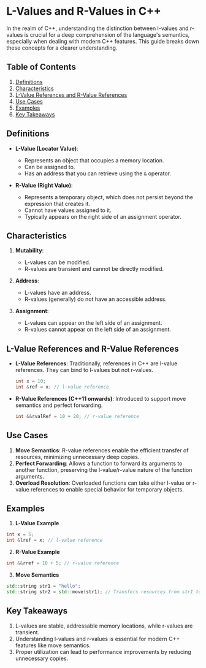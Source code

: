

# L-Values and R-Values in C++

In the realm of C++, understanding the distinction between l-values and r-values is crucial for a deep comprehension of the language's semantics, especially when dealing with modern C++ features. This guide breaks down these concepts for a clearer understanding.

## Table of Contents

1. [Definitions](#definitions)
2. [Characteristics](#characteristics)
3. [L-Value References and R-Value References](#l-value-references-and-r-value-references)
4. [Use Cases](#use-cases)
5. [Examples](#examples)
6. [Key Takeaways](#key-takeaways)

## Definitions

- **L-Value (Locator Value)**:
    - Represents an object that occupies a memory location.
    - Can be assigned to.
    - Has an address that you can retrieve using the `&` operator.

- **R-Value (Right Value)**:
    - Represents a temporary object, which does not persist beyond the expression that creates it.
    - Cannot have values assigned to it.
    - Typically appears on the right side of an assignment operator.

## Characteristics

1. **Mutability**:
    - L-values can be modified.
    - R-values are transient and cannot be directly modified.

2. **Address**:
    - L-values have an address.
    - R-values (generally) do not have an accessible address.

3. **Assignment**:
    - L-values can appear on the left side of an assignment.
    - R-values cannot appear on the left side of an assignment.

## L-Value References and R-Value References

- **L-Value References**: Traditionally, references in C++ are l-value references. They can bind to l-values but not r-values.
  ```cpp
  int x = 10;
  int &ref = x; // l-value reference
  ```

- **R-Value References (C++11 onwards)**: Introduced to support move semantics and perfect forwarding.
  ```cpp
  int &&rvalRef = 10 + 20; // r-value reference
  ```

## Use Cases

1. **Move Semantics**: R-value references enable the efficient transfer of resources, minimizing unnecessary deep copies.
2. **Perfect Forwarding**: Allows a function to forward its arguments to another function, preserving the l-value/r-value nature of the function arguments.
3. **Overload Resolution**: Overloaded functions can take either l-value or r-value references to enable special behavior for temporary objects.

## Examples

1. **L-Value Example**

```cpp
int x = 5;
int &lref = x; // l-value reference
```

2. **R-Value Example**

```cpp
int &&rref = 10 + 5; // r-value reference
```

3. **Move Semantics**

```cpp
std::string str1 = "hello";
std::string str2 = std::move(str1); // Transfers resources from str1 to str2
```

## Key Takeaways

1. L-values are stable, addressable memory locations, while r-values are transient.
2. Understanding l-values and r-values is essential for modern C++ features like move semantics.
3. Proper utilization can lead to performance improvements by reducing unnecessary copies.

